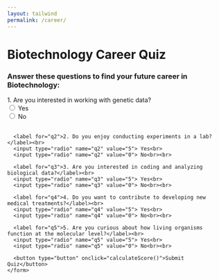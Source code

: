 ```yaml
---
layout: tailwind
permalink: /career/
---
```


  <title>Biotechnology Career Quiz</title>
<style>
  table {
    width: 100%;
    border-collapse: collapse;
    margin-top: 20px;
  }
  th, td {
    border: 1px solid #4a6d87; /* Dull dark blue */
    padding: 10px;
    text-align: left;
  }
  th {
    background-color:rgb(17, 51, 123); /* Light blue */
  }
  .quiz-section {
    margin-top: 20px;
  }
  #career-result {
    display: none;
    margin-top: 20px;
    padding: 15px;
    border: 2px solid #4a6d87; /* Dull dark blue */
    border-radius: 10px;
    background-color:rgb(21, 20, 102); /* Light blue */
    animation: fadeIn 0.5s ease-in-out;
  }
  .spinner {
    margin-top: 10px;
    border: 4px solidrgb(0, 0, 0);
    border-top: 4px solid #4a6d87; /* Dull dark blue */
    border-radius: 50%;
    width: 30px;
    height: 30px;
    animation: spin 1s linear infinite;
    display: inline-block;
  }
  @keyframes spin {
    0% { transform: rotate(0deg); }
    100% { transform: rotate(360deg); }
  }
</style>

<body>
  <h1>Biotechnology Career Quiz</h1>

  <div class="quiz-section">
    <h3>Answer these questions to find your future career in Biotechnology:</h3>
    <form id="quiz-form">
      <label for="q1">1. Are you interested in working with genetic data?</label><br>
      <input type="radio" name="q1" value="5"> Yes<br>
      <input type="radio" name="q1" value="0"> No<br><br>

      <label for="q2">2. Do you enjoy conducting experiments in a lab?</label><br>
      <input type="radio" name="q2" value="5"> Yes<br>
      <input type="radio" name="q2" value="0"> No<br><br>

      <label for="q3">3. Are you interested in coding and analyzing biological data?</label><br>
      <input type="radio" name="q3" value="5"> Yes<br>
      <input type="radio" name="q3" value="0"> No<br><br>

      <label for="q4">4. Do you want to contribute to developing new medical treatments?</label><br>
      <input type="radio" name="q4" value="5"> Yes<br>
      <input type="radio" name="q4" value="0"> No<br><br>

      <label for="q5">5. Are you curious about how living organisms function at the molecular level?</label><br>
      <input type="radio" name="q5" value="5"> Yes<br>
      <input type="radio" name="q5" value="0"> No<br><br>

      <button type="button" onclick="calculateScore()">Submit Quiz</button>
    </form>
  </div>

  <div id="career-result">
    <h2>Your Suggested Career in Biotechnology:</h2>
    <p id="career-result-text"></p>
    <div id="spinner" class="spinner" style="display: none;"></div>
  </div>

<script>
  let displayedCareers = new Set();  // Set to store unique career names that have been displayed
  let allCareers = []; // Array to store all available filtered careers
  let currentIndex = 0; // Track how many careers have been shown

  async function calculateScore() {
    let score = 0;
    const form = document.getElementById("quiz-form");
    const radios = form.querySelectorAll('input[type="radio"]:checked');

    radios.forEach(radio => {
      score += parseInt(radio.value);
    });

    const biologyScore = Math.round((score / 25) * 100);

    const resultDiv = document.getElementById("career-result");
    const resultText = document.getElementById("career-result-text");
    const spinner = document.getElementById("spinner");

    resultDiv.style.display = "block";
    resultText.innerHTML = `<strong>Your quiz score:</strong> ${score} out of 25<br><strong>Estimated Biology Score:</strong> ${biologyScore}/100<br><br>Finding the best match...`;
    spinner.style.display = "inline-block";

    const careerData = await fetchCareersByBiologyScore(biologyScore);

    spinner.style.display = "none";
    resultText.innerHTML += `<br><br>${careerData}`;
  }

  async function fetchCareersByBiologyScore(score) {
    try {
      const response = await fetch(`http://127.0.0.1:8504/api/get_careers?biology_score=${score}`);
      const result = await response.json();

      if (result && result.careers && result.careers.length > 0) {
        // Filter out "Unknown" and already displayed careers
        const careers = result.careers.filter(career => {
          const careerName = career.career_aspiration.toLowerCase();
          if (
            careerName !== "unknown" &&
            !displayedCareers.has(careerName)
          ) {
            displayedCareers.add(careerName);
            return true;
          }
          return false;
        });

        allCareers = careers;
        currentIndex = 0; // Reset for new quiz submission
        return showCareers();
      } else {
        return "No matching career data found.";
      }
    } catch (error) {
      console.error("Error fetching career data:", error);
      return "Error fetching career data.";
    }
  }

  function showCareers() {
    const careersToShow = allCareers.slice(currentIndex, currentIndex + 5);
    currentIndex += careersToShow.length;

    const careersText = careersToShow.map(career => `${career.career_aspiration}`).join('<br>');
    let resultHTML = `🎯 Based on your score, you might become:<br><strong>${careersText}</strong>`;

    if (currentIndex < allCareers.length) {
      resultHTML += `<br><br><button onclick="showMoreCareers()">Show More</button>`;
    }

    return resultHTML;
  }

  function showMoreCareers() {
    const careersToShow = allCareers.slice(currentIndex, currentIndex + 5);
    currentIndex += careersToShow.length;

    const careersText = careersToShow.map(career => `${career.career_aspiration}`).join('<br>');
    const resultText = document.getElementById("career-result-text");

    resultText.innerHTML += `<br><br><strong>${careersText}</strong>`;

    if (currentIndex >= allCareers.length) {
      const showMoreButton = document.querySelector("button");
      if (showMoreButton) showMoreButton.style.display = "none";
    }
  }
</script>
</body>

